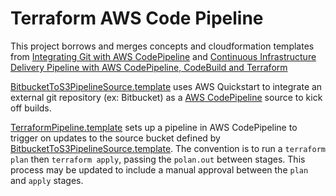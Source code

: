 # Terraform AWS Code Pipeline

This project borrows and merges concepts and cloudformation templates from [Integrating Git with AWS CodePipeline](https://aws.amazon.com/blogs/devops/integrating-git-with-aws-codepipeline/) and [Continuous Infrastructure Delivery Pipeline with AWS CodePipeline, CodeBuild and Terraform](https://ruempler.eu/2017/02/26/continuous-infrastructure-delivery-pipeline-aws-codepipeline-codebuild-terraform/)

[BitbucketToS3PipelineSource.template](./BitbucketToS3PipelineSource.template) uses AWS Quickstart to integrate an external git repository (ex: Bitbucket) as a [AWS CodePipeline](https://console.aws.amazon.com/codesuite/codepipeline/home?region=us-east-1) source to kick off builds.

[TerraformPipeline.template](./TerraformPipeline.template) sets up a pipeline in AWS CodePipeline to trigger on updates to the source bucket defined by [BitbucketToS3PipelineSource.template](./BitbucketToS3PipelineSource.template). The convention is to run a `terraform plan` then `terraform apply`, passing the `polan.out` between stages. This process may be updated to include a manual approval between the `plan` and `apply` stages.

